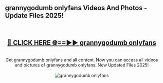 <h2>grannygodumb onlyfans Videos And Photos - Update Files 2025!</h2>
<br>
<div align="center">
<h2><a href="https://linkcuts.com/hfmhzwbr" rel="nofollow">🔴 CLICK HERE 🌐==►► grannygodumb onlyfans</a></h2>
<br>
Get grannygodumb onlyfans and all content. Now you can access all videos and pictures of grannygodumb onlyfans. New Updated Files 2025!
<br>
<br>
<a href="https://linkcuts.com/hfmhzwbr" rel="nofollow" data-target="animated-image.originalLink"><img src="https://i.ibb.co.com/WyWwxjT/player-gif2.gif" alt="grannygodumb onlyfans" style="max-width: 100%; display: inline-block;" data-target="animated-image.originalImage"></a>
</div>
<br>